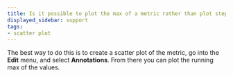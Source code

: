 ```yaml
---
title: Is it possible to plot the max of a metric rather than plot step by step?
displayed_sidebar: support
tags:
- scatter plot
---
```

The best way to do this is to create a scatter plot of the metric, go into the **Edit** menu, and select **Annotations**. From there you can plot the running max of the values.